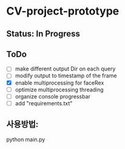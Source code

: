 # CV-project-prototype

## Status: In Progress
## ToDo
- [ ] make different output Dir on each query
- [ ] modify output to timestamp of the frame
- [x] enable multiprocessing for faceRex
- [ ] optimize multiprocessing threading
- [ ] organize console progressbar
- [ ] add "requirements.txt"

## 사용방법:

python main.py
